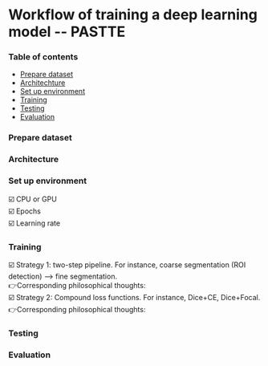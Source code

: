 # Workflow of training a deep learning model -- PASTTE
### Table of contents
* [Prepare dataset](#prepare-dataset)
* [Architechture](#architecture)   
* [Set up environment](#set-up-environment)
* [Training](#training)    
* [Testing](#testing)   
* [Evaluation](#evaluation)    

### Prepare dataset
### Architecture
### Set up environment
☑️ CPU or GPU    
☑️ Epochs    
☑️ Learning rate    
### Training
☑️ Strategy 1: two-step pipeline. For instance, coarse segmentation (ROI detection) --> fine segmentation.    
👉Corresponding philosophical thoughts:    
☑️ Strategy 2: Compound loss functions. For instance, Dice+CE, Dice+Focal.    
👉Corresponding philosophical thoughts:    

### Testing

### Evaluation

